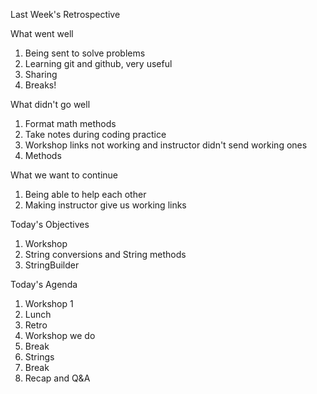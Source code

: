 Last Week's Retrospective

What went well

1. Being sent to solve problems
2. Learning git and github, very useful
3. Sharing
4. Breaks!


What didn't go well

1. Format math methods
2. Take notes during coding practice
3. Workshop links not working and instructor didn't send working ones
4. Methods


What we want to continue

1. Being able to help each other
2. Making instructor give us working links





Today's Objectives

1. Workshop 
2. String conversions and String methods
3. StringBuilder

Today's Agenda

1. Workshop 1 
2. Lunch
3. Retro
4. Workshop we do
5. Break
6. Strings
7. Break
8. Recap and Q&A
